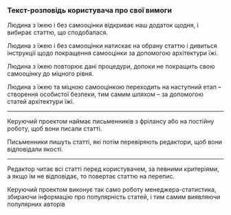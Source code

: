 ### Текст-розповідь користувача про свої вимоги

Людина з їжею і без самооцінки відкриває наш додаток щодня, і вибирає статтю, що сподобалася.

Людина з їжею і без самооцінки натискає на обрану статтю і дивиться інструкції щодо покращення самооцінки за допомогою архітектури їжі. 

Людина з їжею повторює дані процедури, допоки не покращить свою самооцінку до міцного рівня. 

Людина з їжею та міцною самооцінкою переходить на наступний етап – створення особистої безпеки, тим самим шляхом – за допомогою статей архітектури їжі. 
____
Керуючий проектом наймає письменників з фрілансу або на постійну роботу, щоб вони писали статті.

Письменники пишуть статті, які потім перевіряють редактори, щоб вони відповідали якості.
____
Редактор читає всі статті перед користувачем, за певними критеріями, а якщо їм не відповідає, то повертає статтю на перепис.

Керуючий проектом виконує так само роботу менеджера-статистика, збираючи інформацію про популярність статей, і тим самим виявляючи популярних авторів
